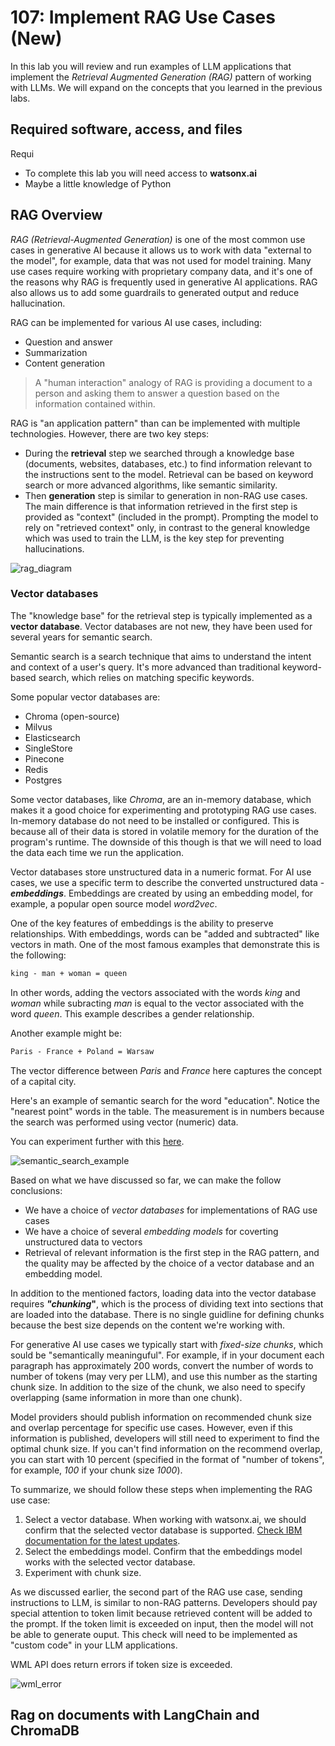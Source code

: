 # 107: Implement RAG Use Cases (New)

In this lab you will review and run examples of LLM applications that implement the _Retrieval Augmented Generation (RAG)_ pattern of working with LLMs. We will expand on the concepts that you learned in the previous labs.

## Required software, access, and files

Requi

- To complete this lab you will need access to **watsonx.ai**
- Maybe a little knowledge of Python

## RAG Overview

_RAG (Retrieval-Augmented Generation)_ is one of the most common use cases in generative AI because it allows us to work with data "external to the model", for example, data that was not used for model training. Many use cases require working with proprietary company data, and it's one of the reasons why RAG is frequently used in generative AI applications. RAG also allows us to add some guardrails to generated output and reduce hallucination.

RAG can be implemented for various AI use cases, including:

- Question and answer
- Summarization
- Content generation

> A "human interaction" analogy of RAG is providing a document to a person and asking them to answer a question based on the information contained within.

RAG is "an application pattern" than can be implemented with multiple technologies. However, there are two key steps:

- During the **retrieval** step we searched through a knowledge base (documents, websites, databases, etc.) to find information relevant to the instructions sent to the model. Retrieval can be based on keyword search or more advanced algorithms, like semantic similarity.
- Then **generation** step is similar to generation in non-RAG use cases. The main difference is that information retrieved in the first step is provided as "context" (included in the prompt). Prompting the model to rely on "retrieved context" only, in contrast to the general knowledge which was used to train the LLM, is the key step for preventing hallucinations.

![rag_diagram](./images/107/2.png)

### Vector databases

The "knowledge base" for the retrieval step is typically implemented as a **vector database**. Vector databases are not new, they have been used for several years for semantic search.

Semantic search is a search technique that aims to understand the intent and context of a user's query. It's more advanced than traditional keyword-based search, which relies on matching specific keywords.

Some popular vector databases are:

- Chroma (open-source)
- Milvus
- Elasticsearch
- SingleStore
- Pinecone
- Redis
- Postgres

Some vector databases, like _Chroma_, are an in-memory database, which makes it a good choice for experimenting and prototyping RAG use cases. In-memory database do not need to be installed or configured. This is because all of their data is stored in volatile memory for the duration of the program's runtime. The downside of this though is that we will need to load the data each time we run the application.

Vector databases store unstructured data in a numeric format. For AI use cases, we use a specific term to describe the converted unstructured data - **_embeddings_**. Embeddings are created by using an embedding model, for example, a popular open source model _word2vec_.

One of the key features of embeddings is the ability to preserve relationships. With embeddings, words can be "added and subtracted" like vectors in math. One of the most famous examples that demonstrate this is the following:

```txt
king - man + woman = queen
```

In other words, adding the vectors associated with the words _king_ and _woman_ while subracting _man_ is equal to the vector associated with the word _queen_. This example describes a gender relationship.

Another example might be:

```txt
Paris - France + Poland = Warsaw
```

The vector difference between _Paris_ and _France_ here captures the concept of a capital city.

Here's an example of semantic search for the word "education". Notice the "nearest point" words in the table. The measurement is in numbers because the search was performed using vector (numeric) data.

You can experiment further with this [here](https://projector.tensorflow.org/).

![semantic_search_example](./images/107/3.png)

Based on what we have discussed so far, we can make the follow conclusions:

- We have a choice of _vector databases_ for implementations of RAG use cases
- We have a choice of several _embedding models_ for coverting unstructured data to vectors
- Retrieval of relevant information is the first step in the RAG pattern, and the quality may be affected by the choice of a vector database and an embedding model.

<QuizAlert />

In addition to the mentioned factors, loading data into the vector database requires **_"chunking_"**, which is the process of dividing text into sections that are loaded into the database. There is no single guidline for defining chunks because the best size depends on the content we're working with.

For generative AI use cases we typically start with _fixed-size chunks_, which sould be "semantically meaninguful". For example, if in your document each paragraph has approximately 200 words, convert the number of words to number of tokens (may very per LLM), and use this number as the starting chunk size. In addition to the size of the chunk, we also need to specify overlapping (same information in more than one chunk).

Model providers should publish information on recommended chunk size and overlap percentage for specific use cases. However, even if this information is published, developers will still need to experiment to find the optimal chunk size. If you can't find information on the recommend overlap, you can start with 10 percent (specified in the format of "number of tokens", for example, _100_ if your chunk size _1000_).

To summarize, we should follow these steps when implementing the RAG use case:

1. Select a vector database. When working with watsonx.ai, we should confirm that the selected vector database is supported. [Check IBM documentation for the latest updates](https://dataplatform.cloud.ibm.com/docs/content/wsj/analyze-data/fm-rag.html?context=wx&audience=wdp).
2. Select the embeddings model. Confirm that the embeddings model works with the selected vector database.
3. Experiment with chunk size.

As we discussed earlier, the second part of the RAG use case, sending instructions to LLM, is similar to non-RAG patterns. Developers should pay special attention to token limit because retrieved content will be added to the prompt. If the token limit is exceeded on input, then the model will not be able to generate ouput. This check will need to be implemented as "custom code" in your LLM applications.

WML API does return errors if token size is exceeded.

![wml_error](./images/107/4.png)

## Rag on documents with LangChain and ChromaDB
